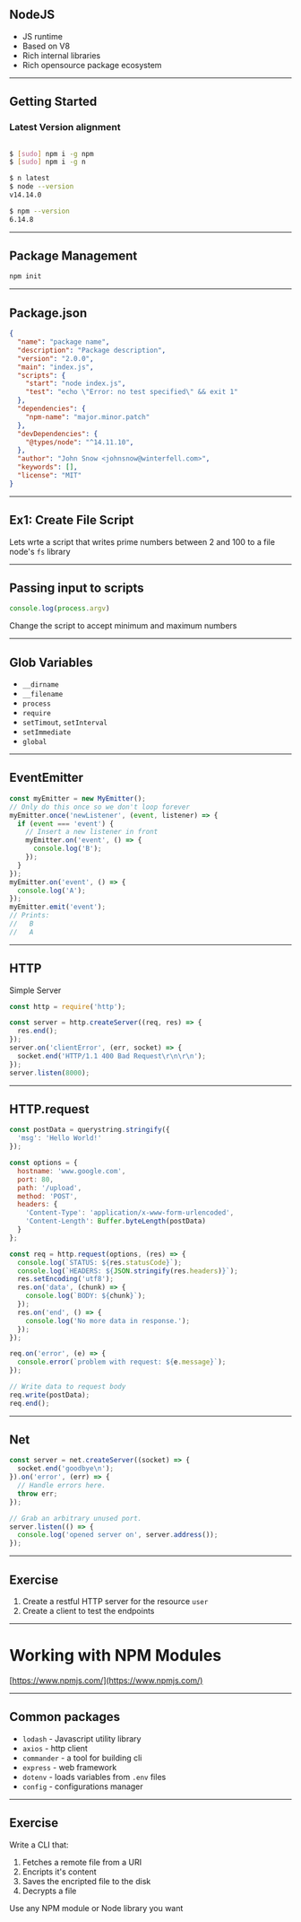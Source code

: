 ## NodeJS

- JS runtime
- Based on V8
- Rich internal libraries
- Rich opensource package ecosystem

--------

## Getting Started

### Latest Version alignment

```sh

$ [sudo] npm i -g npm
$ [sudo] npm i -g n

$ n latest
$ node --version
v14.14.0

$ npm --version
6.14.8
```

----------

## Package Management

```sh
npm init
```

---------

## Package.json

```json
{
  "name": "package name",
  "description": "Package description",
  "version": "2.0.0",
  "main": "index.js",
  "scripts": {
    "start": "node index.js",
    "test": "echo \"Error: no test specified\" && exit 1"
  },  
  "dependencies": {
    "npm-name": "major.minor.patch"
  },
  "devDependencies": {
    "@types/node": "^14.11.10",
  },
  "author": "John Snow <johnsnow@winterfell.com>",
  "keywords": [],
  "license": "MIT"
}
```

--------

## Ex1: Create File Script

Lets wrte a script that writes prime numbers between 2 and 100 to a file node's `fs` library

--------

## Passing input to scripts

```ts
console.log(process.argv)
```

Change the script to accept minimum and maximum numbers

--------

## Glob Variables

- `__dirname`
- `__filename`
- `process`
- `require`
- `setTimout`, `setInterval`
- `setImmediate`
- `global`
  
------

## EventEmitter

```javascript
const myEmitter = new MyEmitter();
// Only do this once so we don't loop forever
myEmitter.once('newListener', (event, listener) => {
  if (event === 'event') {
    // Insert a new listener in front
    myEmitter.on('event', () => {
      console.log('B');
    });
  }
});
myEmitter.on('event', () => {
  console.log('A');
});
myEmitter.emit('event');
// Prints:
//   B
//   A
```
------

## HTTP

Simple Server

```js
const http = require('http');

const server = http.createServer((req, res) => {
  res.end();
});
server.on('clientError', (err, socket) => {
  socket.end('HTTP/1.1 400 Bad Request\r\n\r\n');
});
server.listen(8000);
```

------

## HTTP.request

```js
const postData = querystring.stringify({
  'msg': 'Hello World!'
});

const options = {
  hostname: 'www.google.com',
  port: 80,
  path: '/upload',
  method: 'POST',
  headers: {
    'Content-Type': 'application/x-www-form-urlencoded',
    'Content-Length': Buffer.byteLength(postData)
  }
};

const req = http.request(options, (res) => {
  console.log(`STATUS: ${res.statusCode}`);
  console.log(`HEADERS: ${JSON.stringify(res.headers)}`);
  res.setEncoding('utf8');
  res.on('data', (chunk) => {
    console.log(`BODY: ${chunk}`);
  });
  res.on('end', () => {
    console.log('No more data in response.');
  });
});

req.on('error', (e) => {
  console.error(`problem with request: ${e.message}`);
});

// Write data to request body
req.write(postData);
req.end();
```

-------

## Net

```js
const server = net.createServer((socket) => {
  socket.end('goodbye\n');
}).on('error', (err) => {
  // Handle errors here.
  throw err;
});

// Grab an arbitrary unused port.
server.listen(() => {
  console.log('opened server on', server.address());
});
```

-------

## Exercise

1. Create a restful HTTP server for the resource `user`
1. Create a client to test the endpoints

-------

# Working with NPM Modules

[https://www.npmjs.com/](https://www.npmjs.com/)

-------

## Common packages

- `lodash` - Javascript utility library
- `axios` - http client
- `commander` - a tool for building cli
- `express` - web framework
- `dotenv` - loads variables from `.env` files
- `config` - configurations manager

-------

## Exercise

Write a CLI that:
1. Fetches a remote file from a URI
2. Encripts it's content
3. Saves the encripted file to the disk
4. Decrypts a file

Use any NPM module or Node library you want